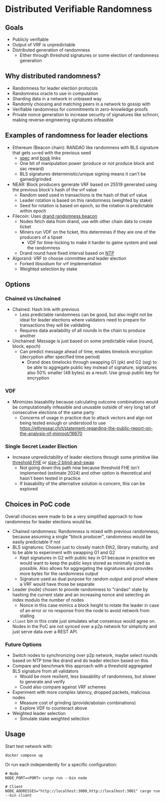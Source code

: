 # Distributed Verifiable Randomness

## Goals

- Publicly verifiable
- Output of VRF is unpredictable
- Distributed generation of randomness
  - Either through threshold signatures or some election of randomness generation

## Why distributed randomness?

- Randomness for leader election protocols
- Randomness oracle to use in computation
- Sharding data in a network in unbiased way
- Randomly choosing and matching peers in a network to gossip with
- Verifiable randomness for commitments in zero-knowledge proofs
- Private nonce generation to increase security of signatures like schnorr, making reverse-engineering signatures infeasible

## Examples of randomness for leader elections

- Ethereum (Beacon chain): RANDAO like randomness with BLS signature that gets `xor`ed with the previous seed
  - [spec](https://github.com/ethereum/annotated-spec/blob/master/phase0/beacon-chain.md#aside-randao-seeds-and-committee-generation) and [book](https://eth2book.info/capella/part2/building_blocks/randomness/) links
  - One bit of manipulation power (produce or not produce block and sac reward)
  - BLS signatures deterministic/unique signing means it can't be gamed/grinded
- NEAR: Block producers generate VRF based on 25519 generated using the previous block's hash of the vrf value
  - Random seed used in transactions is the hash of that vrf value
  - Leader rotation is based on this randomness (weighted by stake)
  - Seed for rotation is based on epoch, so the rotation is predictable within epoch
- Filecoin: Uses [drand randomness beacon](https://drand.love)
  - Nodes fetch data from drand, use with other chain data to create ticket
  - Miners run VDF on the ticket, this determines if they are one of the producers of a tipset
    - VDF for time-locking to make it harder to game system and seal the randomness
  - Drand round have fixed interval based on [NTP](https://en.wikipedia.org/wiki/Network_Time_Protocol)
- Algorand: VRF to choose committee and leader election
  - Forked libsodium for vrf implementation 
  - Weighted selection by stake

## Options

### Chained vs Unchained

- Chained: Hash link with previous
  - Less predictable randomness can be good, but also might not be ideal for leader elections where validators need to prepare for transactions they will be validating
  - Requires data availability of all rounds in the chain to produce another
- Unchained: Message is just based on some predictable value (round, block, epoch)
  - Can predict message ahead of time, enables timelock encryption (decryption after specified time period)
    - Drand does timelocks through swapping G1 (pk) and G2 (sig) to be able to aggregate public key instead of signature, signatures also 50% smaller (48 bytes) as a result. Use group public key for encryption

### VDF

- Minimizes biasability because calculating outcome combinations would be computationally infeasible and unusable outside of very long tail of consecutive elections of the same party
  - Concerns of usage in practice due to attack vectors and algo not being tested enough or understood to use https://ethresear.ch/t/statement-regarding-the-public-report-on-the-analysis-of-minroot/16670

### Single Secret Leader Election

- Increase unpredictability of leader elections through some primitive like [threshold FHE](https://eprint.iacr.org/2020/025) or [size-2 blind-and-swap](https://ethresear.ch/t/simplified-ssle/12315)
  - Not going down this path now because threshold FHE isn't implemented (estimate 2024) and other option is theoretical and hasn't been tested in practice
  - If biasability of the alternative solution is concern, this can be explored

## Choices in PoC code

Overall choices were made to be a very simplified approach to how randomness for leader elections would be.

- Chained randomness: Randomness is mixed with previous randomness, because assuming a single "block producer", randomness would be easily predictable if not
- BLS signatures: Chosen just to closely match Eth2, library maturity, and to be able to experiment with swapping G1 and G2
  - Kept signatures in G2 with public key in G1 because in practice we would want to keep the public keys stored as minimally sized as possible. Also allows for aggregating the signatures and provides more bytes for the randomness output
  - Signature used as dual purpose for random output and proof where a VRF would have those be separate
- Leader (node) chosen to provide randomness to "randao" state by hashing the current state and an increasing nonce and selecting an index modulo the number of nodes
  - Nonce in this case mimics a block height to rotate the leader in case of an error or no response from the node to avoid network from stalling
- `client` bin in this crate just simulates what consensus would agree on. Nodes in the PoC are not synced over a p2p network for simplicity and just serve data over a REST API.

### Future Options

- Switch nodes to synchronizing over p2p network, maybe select rounds based on NTP time like drand and do leader election based on this
- Compare and benchmark this approach with a threshold aggregated BLS signature from all validators
  - Would be more resilient, less biasability of randomness, but slower to generate and verify
  - Could also compare against VRF schemes
- Experiment with more complex latency, dropped packets, malicious nodes
  - Measure cost of grinding (provide/abstain combinations)
  - Explore VDF to counteract above
- Weighted leader selection
  - Simulate stake weighted selection

## Usage

Start test network with:

```
docker compose up
```

Or run each independently for a specific configuration:

```
# Node
NODE_PORT=<PORT> cargo run --bin node

# Client
NODE_ADDRESSES="http://localhost:3000,http://localhost:3001" cargo run --bin client
```
